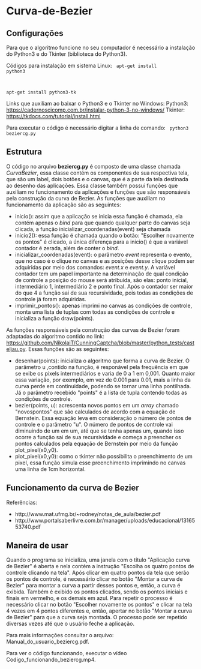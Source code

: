 # Curva-de-Bezier

## Configurações

Para que o algoritmo funcione no seu computador é necessário a instalação do Python3 e do Tkinter (biblioteca do Python3).

Códigos para instalação em sistema Linux:
<code>
  apt-get install python3
  
  apt-get install python3-tk
</code>

Links que auxiliam ao baixar o Python3 e o Tkinter no Windows:
Python3: https://cadernoscicomp.com.br/instalar-python-3-no-windows/ 
Tkinter: https://tkdocs.com/tutorial/install.html

Para executar o código é necessário digitar a linha de comando: <code> python3 beziercg.py </code>

## Estrutura

O código no arquivo <b>beziercg.py</b> é composto de uma classe chamada <i>CurvaBezier</i>, essa classe contém os componentes de sua respectiva tela, que são um label, dois botões e o canvas, que é a parte da tela destinada ao desenho das aplicações. Essa classe também possui funções que auxiliam no funcionamento da aplicações e funções que são responsáveis pela construção da curva de Bezier. As funções que auxiliam no funcionamento da aplicação são as seguintes:

<ul>
  <li>inicio(): assim que a aplicação se inicia essa função é chamada, ela contém apenas o <i>bind</i> para que quando qualquer parte do canvas seja clicada, a função inicializar_coordenadas(event) seja chamada </li>
  <li>inicio2(): essa função é chamada quando o botão: "Escolher novamente os pontos" é clicado, a única diferença para a inicio() é que a variável contador é zerada, além de conter o <i>bind</i>.</li>
  <li>inicializar_coordenadas(event): o parâmetro <i>event</i> representa o evento, que no caso é o clique no canvas e as posições desse clique podem ser adquiridas por meio dos comandos: <i>event.x</i> e <i>event.y</i>. A variável contador tem um papel importante na determinação de qual condição de controle a posição do mouse será atribuída, são elas: ponto inicial, intermediário 1, intermediário 2 e ponto final. Após o contador ser maior do que 4 a função sai de sua recursividade, pois todas as condições de controle já foram adquiridas. 
  <li>imprimir_pontos(): apenas imprimi no canvas as condições de controle, monta uma lista de tuplas com todas as condições de controle e inicializa a função draw(points).</li>
</ul>
  
As funções responsáveis pela construção das curvas de Bezier foram adaptadas do algoritmo contido no link: https://github.com/NikolaiT/CunningCaptcha/blob/master/python_tests/casteljau.py. Essas funções são as seguintes:

<ul>
  <li>desenhar(points): inicializa o algoritmo que forma a curva de Bezier. O parâmetro u ,contido na função, é responável pela frequência em que se exibe os pixels intermediários e varia de 0 a 1 em 0,001. Quanto maior essa variação, por exemplo, em vez de 0.001 para 0.01, mais a linha da curva perde em continuidade, podendo se tornar uma linha pontilhada. Já o parâmetro recebido "points" é a lista de tupla contendo todas as condições de controle.</li>
  <li>bezier(points, u): acrescenta novos pontos em um <i>array</i> chamado "novospontos" que são calculados de acordo com a equação de Bernstein. Essa equação leva em consideração o número de pontos de controle e o parâmetro "u". O número de pontos de controle vai diminuindo de um em um, até que se tenha apenas um, quando isso ocorre a função sai de sua recursividade e começa a preencher os pontos calculados pela equação de Bernstein por meio da função plot_pixel(x0,y0).</li>
  <li>plot_pixel(x0,y0): como o tkinter não possibilita o preenchimento de um pixel, essa função simula esse preenchimento imprimindo no canvas uma linha de 1cm horizontal.</li>
</ul>

## Funcionamento da curva de Bezier

Referências: 
<ul>
  <li> http://www.mat.ufmg.br/~rodney/notas_de_aula/bezier.pdf </li>
  <li> http://www.portalsaberlivre.com.br/manager/uploads/educacional/1316553740.pdf </li>
</ul>

## Maneira de usar

Quando o programa se inicializa, uma janela com o título "Aplicação curva de Bezier" é aberta e nela contém a instrução "Escolha os quatro pontos de controle clicando na tela". Após clicar em quatro pontos da tela que serão os pontos de controle, é necessário clicar no botão "Montar a curva de Bezier" para montar a curva a partir desses pontos e, então, a curva é exibida. Também é exibido os pontos clicados, sendo os pontos iniciais e finais em vermelho, e os demais em azul. Para repetir o processo é necessário clicar no botão "Escolher novamente os pontos" e clicar na tela 4 vezes em 4 pontos diferentes e, então, apertar no botão "Montar a curva de Bezier" para que a curva seja montada. O processo pode ser repetido diversas vezes até que o usuário feche a aplicação. 

Para mais informações consultar o arquivo: Manual_do_usuario_beziercg.pdf.

Para ver o código funcionando, executar o vídeo Codigo_funcionando_beziercg.mp4.
